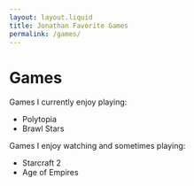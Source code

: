 ```yaml
---
layout: layout.liquid
title: Jonathan Favorite Games
permalink: /games/
---
```


# Games

Games I currently enjoy playing:

* Polytopia
* Brawl Stars

Games I enjoy watching and sometimes playing:

* Starcraft 2 
* Age of Empires 
